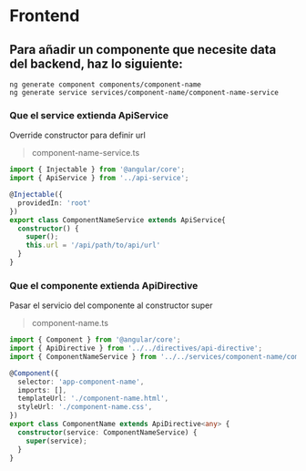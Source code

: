 # Frontend

## Para añadir un componente que necesite data del backend, haz lo siguiente:

```
ng generate component components/component-name
ng generate service services/component-name/component-name-service
```

### Que el service extienda ApiService
Override constructor para definir url

> component-name-service.ts
```typescript
import { Injectable } from '@angular/core';
import { ApiService } from '../api-service';

@Injectable({
  providedIn: 'root'
})
export class ComponentNameService extends ApiService{
  constructor() {
    super();
    this.url = '/api/path/to/api/url'
  } 
}
```

### Que el componente extienda ApiDirective<T>
Pasar el servicio del componente al constructor super

> component-name.ts
```typescript
import { Component } from '@angular/core';
import { ApiDirective } from '../../directives/api-directive';
import { ComponentNameService } from '../../services/component-name/component-name-service';

@Component({
  selector: 'app-component-name',
  imports: [],
  templateUrl: './component-name.html',
  styleUrl: './component-name.css',
})
export class ComponentName extends ApiDirective<any> {
  constructor(service: ComponentNameService) {
    super(service);
  }
}
```
